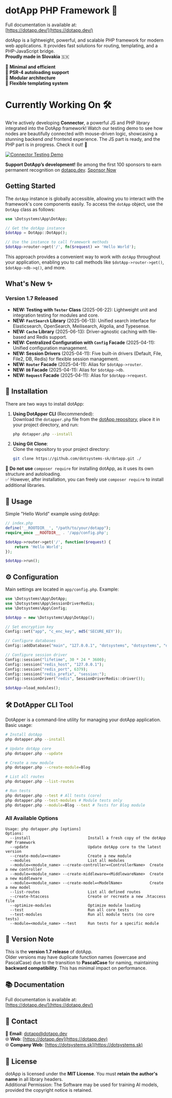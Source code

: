 # dotApp PHP Framework 🚀

Full documentation is available at:  
[https://dotapp.dev/](https://dotapp.dev/)

dotApp is a lightweight, powerful, and scalable PHP framework for modern web applications. It provides fast solutions for routing, templating, and a PHP-JavaScript bridge.  
**Proudly made in Slovakia** 🇸🇰

🔹 **Minimal and efficient**  
🔹 **PSR-4 autoloading support**  
🔹 **Modular architecture**  
🔹 **Flexible templating system**

# Currently Working On 🛠️

We’re actively developing **Connector**, a powerful JS and PHP library integrated into the DotApp framework! Watch our testing demo to see how nodes are beautifully connected with mouse-driven logic, showcasing a stunning backend *and* frontend experience. The JS part is ready, and the PHP part is in progress. Check it out! 🚀

[![Connector Testing Demo](https://img.youtube.com/vi/nmEU7y1HS2Y/maxresdefault.jpg)](https://www.youtube.com/watch?v=nmEU7y1HS2Y)

**Support DotApp’s development!** Be among the first 100 sponsors to earn permanent recognition on [dotapp.dev](https://dotapp.dev). [Sponsor Now](https://github.com/sponsors/dotsystems-sk)

## Getting Started

The `dotApp` instance is globally accessible, allowing you to interact with the framework's core components easily. To access the `dotApp` object, use the `DotApp` class as follows:

```php
use \Dotsystems\App\DotApp;

// Get the dotApp instance
$dotApp = DotApp::DotApp();

// Use the instance to call framework methods
$dotApp->router->get('/', fn($request) => 'Hello World');
```

This approach provides a convenient way to work with `dotApp` throughout your application, enabling you to call methods like `$dotApp->router->get()`, `$dotApp->db->q()`, and more.

## What's New ✨

### Version 1.7 Released
- **NEW: Testing with `Tester` Class** (2025-06-22): Lightweight unit and integration testing for modules and core.
- **NEW: `FastSearch` Library** (2025-06-13): Unified search interface for Elasticsearch, OpenSearch, Meilisearch, Algolia, and Typesense.
- **NEW: `Cache` Library** (2025-06-13): Driver-agnostic caching with file-based and Redis support.
- **NEW: Centralized Configuration with `Config` Facade** (2025-04-11): Unified configuration management.
- **NEW: Session Drivers** (2025-04-11): Five built-in drivers (Default, File, File2, DB, Redis) for flexible session management.
- **NEW: `Router` Facade** (2025-04-11): Alias for `$dotApp->router`.
- **NEW: `DB` Facade** (2025-04-11): Alias for `$dotApp->db`.
- **NEW: `Request` Facade** (2025-04-11): Alias for `$dotApp->request`.

## 👥 Installation

There are two ways to install dotApp:

1. **Using DotApper CLI** (Recommended):  
   Download the `dotapper.php` file from the [dotApp repository](https://github.com/dotsystems-sk/dotapp), place it in your project directory, and run:
   ```bash
   php dotapper.php --install
   ```

2. **Using Git Clone**:  
   Clone the repository to your project directory:
   ```bash
   git clone https://github.com/dotsystems-sk/dotapp.git ./
   ```

🚫 **Do not use** `composer require` for installing dotApp, as it uses its own structure and autoloading.  
✅ However, after installation, you can freely use `composer require` to install additional libraries.

## 🚀 Usage

Simple "Hello World" example using dotApp:

```php
// index.php
define('__ROOTDIR__', "/path/to/your/dotapp");
require_once __ROOTDIR__ . '/app/config.php';

$dotApp->router->get('/', function($request) {
    return 'Hello World';
});

$dotApp->run();
```

## ⚙️ Configuration

Main settings are located in `app/config.php`. Example:

```php
use \Dotsystems\App\DotApp;
use \Dotsystems\App\SessionDriverRedis;
use \Dotsystems\App\Config;

$dotApp = new \Dotsystems\App\DotApp();

// Set encryption key
Config::set("app", "c_enc_key", md5('SECURE_KEY'));

// Configure databases
Config::addDatabase("main", "127.0.0.1", "dotsystems", "dotsystems", "dotsystems", "UTF8", "MYSQL", "mysqli");

// Configure session driver
Config::session("lifetime", 30 * 24 * 3600);
Config::session("redis_host", "127.0.0.1");
Config::session("redis_port", 6379);
Config::session("redis_prefix", "session:");
Config::sessionDriver("redis", SessionDriverRedis::driver());

$dotApp->load_modules();
```

## 🛠️ DotApper CLI Tool

DotApper is a command-line utility for managing your dotApp application. Basic usage:

```bash
# Install dotApp
php dotapper.php --install

# Update dotApp core
php dotapper.php --update

# Create a new module
php dotapper.php --create-module=Blog

# List all routes
php dotapper.php --list-routes

# Run tests
php dotapper.php --test # All tests (core)
php dotapper.php --test-modules # Module tests only
php dotapper.php --module=Blog --test # Tests for Blog module
```

### All Available Options

```
Usage: php dotapper.php [options]
Options:
  --install                         Install a fresh copy of the dotApp PHP framework
  --update                          Update dotApp core to the latest version
  --create-module=<name>            Create a new module
  --modules                         List all modules
  --module=<module_name> --create-controller=<ControllerName>  Create a new controller
  --module=<module_name> --create-middleware=<MiddlewareName>  Create a new middleware
  --module=<module_name> --create-model=<ModelName>            Create a new model
  --list-routes                     List all defined routes
  --create-htaccess                 Create or recreate a new .htaccess file
  --optimize-modules                Optimize module loading
  --test                            Run all core tests
  --test-modules                    Run all module tests (no core tests)
  --module=<module_name> --test     Run tests for a specific module
```

## 🧪 Version Note

This is the **version 1.7 release** of dotApp.  
Older versions may have duplicate function names (lowercase and PascalCase) due to the transition to **PascalCase** for naming, maintaining **backward compatibility**. This has minimal impact on performance.

## 📚 Documentation

Full documentation is available at:  
[https://dotapp.dev/](https://dotapp.dev/)

## 💎 Contact

📧 **Email**: [dotapp@dotapp.dev](mailto:dotapp@dotapp.dev)  
🌐 **Web**: [https://dotapp.dev](https://dotapp.dev)  
🌐 **Company Web**: [https://dotsystems.sk](https://dotsystems.sk)

## 📝 License

dotApp is licensed under the **MIT License**. You must **retain the author's name** in all library headers.  
Additional Permission: The Software may be used for training AI models, provided the copyright notice is retained.